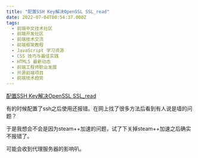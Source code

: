 ```yaml
---
title: "配置SSH Key解决OpenSSL SSL_read"
date: 2022-07-04T00:54:37.000Z
tags: 
  - 前端中文技术社区
  - 前端开发社区
  - 前端技术交流
  - 前端框架教程
  - JavaScript 学习资源
  - CSS 技巧与最佳实践
  - HTML5 最新动态
  - 前端工程师职业发展
  - 开源前端项目
  - 前端技术趋势
---
```


[配置SSH Key解决OpenSSL SSL\_read](https://blog.csdn.net/Ackerman2/article/details/117291989 "https://blog.csdn.net/Ackerman2/article/details/117291989")

有的时候配置了ssh之后使用还报错。在网上找了很多方法后看到有人说是墙的问题？

于是我想会不会是因为steam++加速的问题，试了下关掉steam++加速之后确实不报错了。

可能会收到代理服务器的影响叭。
